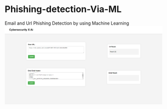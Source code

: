 # Phishing-detection-Via-ML
Email and Url Phishing Detection by using Machine Learning 
![Alt text](assets/view.png)
